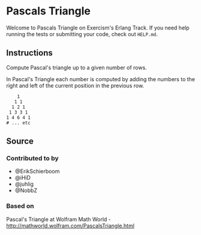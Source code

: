 # Pascals Triangle

Welcome to Pascals Triangle on Exercism's Erlang Track.
If you need help running the tests or submitting your code, check out `HELP.md`.

## Instructions

Compute Pascal's triangle up to a given number of rows.

In Pascal's Triangle each number is computed by adding the numbers to
the right and left of the current position in the previous row.

```text
    1
   1 1
  1 2 1
 1 3 3 1
1 4 6 4 1
# ... etc
```

## Source

### Contributed to by

- @ErikSchierboom
- @iHiD
- @juhlig
- @NobbZ

### Based on

Pascal's Triangle at Wolfram Math World - http://mathworld.wolfram.com/PascalsTriangle.html